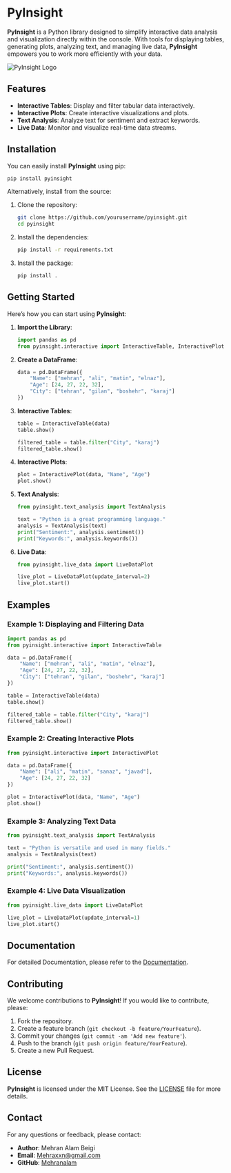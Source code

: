 # **PyInsight**

**PyInsight** is a Python library designed to simplify interactive data analysis and visualization directly within the console. With tools for displaying tables, generating plots, analyzing text, and managing live data, **PyInsight** empowers you to work more efficiently with your data.

![PyInsight Logo](https://via.placeholder.com/150)

## **Features**

- **Interactive Tables**: Display and filter tabular data interactively.
- **Interactive Plots**: Create interactive visualizations and plots.
- **Text Analysis**: Analyze text for sentiment and extract keywords.
- **Live Data**: Monitor and visualize real-time data streams.

## **Installation**

You can easily install **PyInsight** using pip:

```bash
pip install pyinsight
```

Alternatively, install from the source:

1. Clone the repository:
    ```bash
    git clone https://github.com/yourusername/pyinsight.git
    cd pyinsight
    ```

2. Install the dependencies:
    ```bash
    pip install -r requirements.txt
    ```

3. Install the package:
    ```bash
    pip install .
    ```

## **Getting Started**

Here’s how you can start using **PyInsight**:

1. **Import the Library**:
    ```python
    import pandas as pd
    from pyinsight.interactive import InteractiveTable, InteractivePlot
    ```

2. **Create a DataFrame**:
    ```python
    data = pd.DataFrame({
        "Name": ["mehran", "ali", "matin", "elnaz"],
        "Age": [24, 27, 22, 32],
        "City": ["tehran", "gilan", "boshehr", "karaj"]
    })
    ```

3. **Interactive Tables**:
    ```python
    table = InteractiveTable(data)
    table.show()
    
    filtered_table = table.filter("City", "karaj")
    filtered_table.show()
    ```

4. **Interactive Plots**:
    ```python
    plot = InteractivePlot(data, "Name", "Age")
    plot.show()
    ```

5. **Text Analysis**:
    ```python
    from pyinsight.text_analysis import TextAnalysis

    text = "Python is a great programming language."
    analysis = TextAnalysis(text)
    print("Sentiment:", analysis.sentiment())
    print("Keywords:", analysis.keywords())
    ```

6. **Live Data**:
    ```python
    from pyinsight.live_data import LiveDataPlot

    live_plot = LiveDataPlot(update_interval=2)
    live_plot.start()
    ```

## **Examples**

### **Example 1: Displaying and Filtering Data**

```python
import pandas as pd
from pyinsight.interactive import InteractiveTable

data = pd.DataFrame({
    "Name": ["mehran", "ali", "matin", "elnaz"],
    "Age": [24, 27, 22, 32],
    "City": ["tehran", "gilan", "boshehr", "karaj"]
})

table = InteractiveTable(data)
table.show()

filtered_table = table.filter("City", "karaj")
filtered_table.show()
```

### **Example 2: Creating Interactive Plots**

```python
from pyinsight.interactive import InteractivePlot

data = pd.DataFrame({
    "Name": ["ali", "matin", "sanaz", "javad"],
    "Age": [24, 27, 22, 32]
})

plot = InteractivePlot(data, "Name", "Age")
plot.show()
```

### **Example 3: Analyzing Text Data**

```python
from pyinsight.text_analysis import TextAnalysis

text = "Python is versatile and used in many fields."
analysis = TextAnalysis(text)

print("Sentiment:", analysis.sentiment())
print("Keywords:", analysis.keywords())
```

### **Example 4: Live Data Visualization**

```python
from pyinsight.live_data import LiveDataPlot

live_plot = LiveDataPlot(update_interval=1)
live_plot.start()
```

## **Documentation**

For detailed Documentation, please refer to the [Documentation](DOCUMENT.md).

## **Contributing**

We welcome contributions to **PyInsight**! If you would like to contribute, please:

1. Fork the repository.
2. Create a feature branch (`git checkout -b feature/YourFeature`).
3. Commit your changes (`git commit -am 'Add new feature'`).
4. Push to the branch (`git push origin feature/YourFeature`).
5. Create a new Pull Request.

## **License**

**PyInsight** is licensed under the MIT License. See the [LICENSE](LICENSE) file for more details.

## **Contact**

For any questions or feedback, please contact:

- **Author**: Mehran Alam Beigi
- **Email**: Mehraxxn@gmail.com
- **GitHub**: [Mehranalam](https://github.com/mehranalam)

